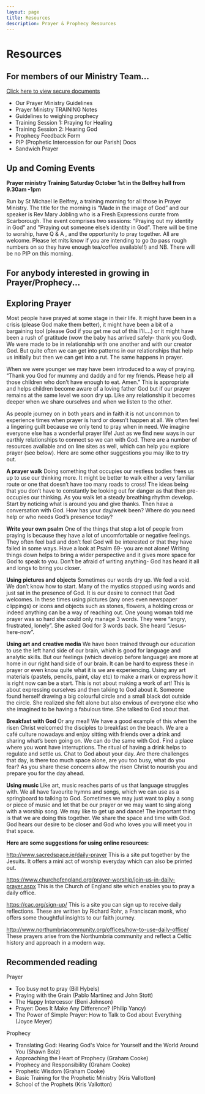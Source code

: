 ```yaml
---
layout: page
title: Resources
description: Prayer & Prophecy Resources
---
```


Resources
=========

For members of our Ministry Team... 
-----------------------------------
[Click here to view secure documents](https://drive.google.com/a/griffpatch.co.uk/folderview?id=0B7pX1TZkA3yrSmdlLTYtdnRQckU&usp=sharing)

+	Our Prayer Ministry Guidelines
+	Prayer Ministry TRAINING Notes
+	Guidelines to weighing prophecy
+	Training Session 1: Praying for Healing
+	Training Session 2: Hearing God
+	Prophecy Feedback Form
+	PIP (Prophetic Intercession for our Parish) Docs
+	Sandwich Prayer


Up and Coming Events
--------------------
**Prayer ministry Training Saturday October 1st in the Belfrey hall from 9.30am -1pm**

Run by St Michael le Belfrey, a training morning for all those in Prayer Ministry. The title for the morning is “Made in the image of God” and our speaker is Rev Mary Jobling who is a Fresh Expressions curate from Scarborough. The event comprises two sessions: “Praying out my identity in God” and "Praying out someone else’s identity in God”. There will be time to worship, have Q & A , and the opportunity to pray together. All are welcome. Please let mits know if you are intending to go (to pass rough numbers on so they have enough tea/coffee available!!) and NB. There will be no PIP on this morning.


For anybody interested in growing in Prayer/Prophecy...
-------------------------------------------------------

Exploring Prayer
----------------
Most people have prayed at some stage in their life.  It might have been in a crisis (please God make them better), it might have been a bit of a bargaining tool (please God if you get me out of this I’ll….) or it might have been a rush of gratitude (wow the baby has arrived safely- thank you God).  We were made to be in relationship with one another and with our creator God.  But quite often we can get into patterns in our relationships that help us initially but then we can get into a rut.  The same happens in prayer.  

When we were younger we may have been introduced to a way of praying.  “Thank you God for mummy and daddy and for my friends.  Please help all those children who don’t have enough to eat. Amen.”  This is appropriate and helps children become aware of a loving father God but if our prayer remains at the same level we soon dry up.  Like any relationship it becomes deeper when we share ourselves and when we listen to the other.  

As people journey on in both years and in faith it is not uncommon to experience times when prayer is hard or doesn’t happen at all.  We often feel a lingering guilt because we only tend to pray when in need.  We imagine everyone else has a wonderful prayer life!  Just as we find new ways in our earthly relationships to connect so we can with God.  There are a number of resources available and on line sites as well, which can help you explore prayer (see below). Here are some other suggestions you may like to try out.

**A prayer walk**
Doing something that occupies our restless bodies frees us up to use our thinking more.  It might be better to walk either a very familiar route or one that doesn’t have too many roads to cross!  The ideas being that you don’t have to constantly be looking out for danger as that then pre-occupies our thinking. As you walk let a steady breathing rhythm develop.  Start by noticing what is around you and give thanks. Then have a conversation with God.  How has your day/week been? Where do you need help or who needs God’s presence today?

**Write your own psalm**
One of the things that stop a lot of people from praying is because they have a lot of uncomfortable or negative feelings.  They often feel bad and don’t feel God will be interested or that they have failed in some ways. Have a look at Psalm 69- you are not alone! Writing things down helps to bring a wider perspective and it gives more space for God to speak to you. Don’t be afraid of writing anything- God has heard it all and longs to bring you closer.

**Using pictures and objects**
Sometimes our words dry up.  We feel a void.  We don’t know how to start.  Many of the mystics stopped using words and just sat in the presence of God.  It is our desire to connect that God welcomes.  In these times using pictures (any ones even newspaper clippings) or icons and objects such as stones, flowers, a holding cross or indeed anything can be a way of reaching out. One young woman told me prayer was so hard she could only manage 3 words.  They were “angry, frustrated, lonely”.  She asked God for 3 words back.  She heard “Jesus-here-now”.

**Using art and creative media**
We have been trained through our education to use the left hand side of our brain, which is good for language and analytic skills.  But our feelings (which develop before language) are more at home in our right hand side of our brain.  It can be hard to express these in prayer or even know quite what it is we are experiencing.  Using any art materials (pastels, pencils, paint, clay etc) to make a mark or express how it is right now can be a start.  This is not about making a work of art! This is about expressing ourselves and then talking to God about it.  Someone found herself drawing a big colourful circle and a small black dot outside the circle.  She realized she felt alone but also envious of everyone else who she imagined to be having a fabulous time. She talked to God about that.

**Breakfast with God**
Or any meal! We have a good example of this when the risen Christ welcomed the disciples to breakfast on the beach.  We are a café culture nowadays and enjoy sitting with friends over a drink and sharing what’s been going on.  We can do the same with God.  Find a place where you wont have interruptions. The ritual of having a drink helps to regulate and settle us.  Chat to God about your day.  Are there challenges that day, is there too much space alone, are you too busy, what do you fear?  As you share these concerns allow the risen Christ to nourish you and prepare you for the day ahead.

**Using music**
Like art, music reaches parts of us that language struggles with. We all have favourite hymns and songs, which we can use as a springboard to talking to God. Sometimes we may just want to play a song or piece of music and let that be our prayer or we may want to sing along with a worship song. We may like to get up and dance!  The important thing is that we are doing this together.  We share the space and time with God.  God hears our desire to be closer and God who loves you will meet you in that space.

**Here are some suggestions for using online resources:**

http://www.sacredspace.ie/daily-prayer  This is a site put together by the Jesuits.  It offers a mini act of worship everyday which can also be printed out.

https://www.churchofengland.org/prayer-worship/join-us-in-daily-prayer.aspx  This is the Church of England site which enables you to pray a daily office.

https://cac.org/sign-up/ This is a site you can sign up to receive daily reflections.  These are written by Richard Rohr, a Franciscan monk, who offers some thoughtful insights to our faith journey. 

http://www.northumbriacommunity.org/offices/how-to-use-daily-office/  These prayers arise from the Northumbria community and reflect a Celtic history and approach in a modern way.




Recommended reading
-------------------
Prayer

+ Too busy not to pray (Bill Hybels)
+ Praying with the Grain (Pablo Martinez and John Stott)
+ The Happy Intercessor (Beni Johnson)
+ Prayer: Does It Make Any Difference? (Philip Yancy)
+ The Power of Simple Prayer: How to Talk to God about Everything (Joyce Meyer)

Prophecy

+ Translating God: Hearing God's Voice for Yourself and the World Around You (Shawn Bolz)
+ Approaching the Heart of Prophecy (Graham Cooke)
+ Prophecy and Responsibility (Graham Cooke)
+ Prophetic Wisdom (Graham Cooke)
+ Basic Training for the Prophetic Ministry (Kris Vallotton)
+ School of the Prophets (Kris Vallotton)

